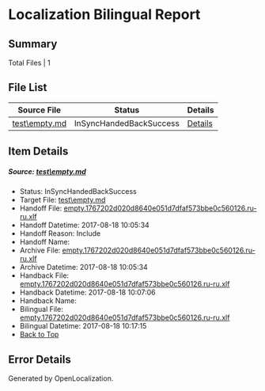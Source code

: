 # <a name='report-top'></a> Localization Bilingual Report

## Summary
 Total Files | 1

## File List
 Source File | Status | Details 
 ----------- | ------ | ------- 
 [test\empty.md](https://github.com/OpenLocalizationOrg/PowerShell-Docs/blob/1cc7082ffc28d8c0370b5cdc0eb435eb557a30d7/test/empty.md) | InSyncHandedBackSuccess | [Details](#69cc42589c74f7a2100c1ba6e33dd1b2157c741e62)

## Item Details
##### <a name='69cc42589c74f7a2100c1ba6e33dd1b2157c741e62'></a> Source: [test\empty.md](https://github.com/OpenLocalizationOrg/PowerShell-Docs/blob/1cc7082ffc28d8c0370b5cdc0eb435eb557a30d7/test/empty.md)
* Status: InSyncHandedBackSuccess
* Target File: [test\empty.md](https://github.com/OpenLocalizationOrg/PowerShell-Docs.ru-ru/blob/6d1cda4b5c28c5175209774341247dad508ba5b5/test/empty.md)
* Handoff File: [empty.1767202d020d8640e051d7dfaf573bbe0c560126.ru-ru.xlf](https://github.com/OpenLocalizationOrg/PowerShell-Docs.handoff/blob/74cb74283be1addb6c827af41eafc55e7c811bad/ol-handoff/OpenLocalizationOrg/PowerShell-Docs.ru-ru/live/empty.1767202d020d8640e051d7dfaf573bbe0c560126.ru-ru.xlf)
* Handoff Datetime: 2017-08-18 10:05:34
* Handoff Reason: Include
* Handoff Name: 
* Archive File: [empty.1767202d020d8640e051d7dfaf573bbe0c560126.ru-ru.xlf](https://github.com/OpenLocalizationOrg/PowerShell-Docs.handoff/blob/d1a339473cf787be9cdfbeebcaff083218da5d86/ol-archive/OpenLocalizationOrg/PowerShell-Docs.ru-ru/live/empty.1767202d020d8640e051d7dfaf573bbe0c560126.ru-ru.xlf)
* Archive Datetime: 2017-08-18 10:05:34
* Handback File: [empty.1767202d020d8640e051d7dfaf573bbe0c560126.ru-ru.xlf](https://github.com/OpenLocalizationOrg/PowerShell-Docs.handback/blob/37414aac9417d242e70696d8394ce8f377947782/ol-handback/OpenLocalizationOrg/PowerShell-Docs.ru-ru/live/empty.1767202d020d8640e051d7dfaf573bbe0c560126.ru-ru.xlf)
* Handback Datetime: 2017-08-18 10:07:06
* Handback Name: 
* Bilingual File: [empty.1767202d020d8640e051d7dfaf573bbe0c560126.ru-ru.xlf](https://github.com/OpenLocalizationOrg/PowerShell-Docs.handback/blob/37414aac9417d242e70696d8394ce8f377947782/ol-handback/OpenLocalizationOrg/PowerShell-Docs.ru-ru/live/empty.1767202d020d8640e051d7dfaf573bbe0c560126.ru-ru.xlf)
* Bilingual Datetime: 2017-08-18 10:17:15
* [Back to Top](#report-top)


## Error Details

Generated by OpenLocalization.
